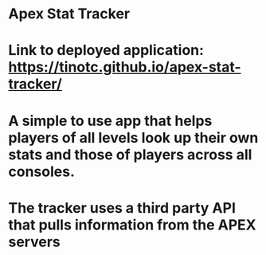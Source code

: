 # Apex Stat Tracker
# Link to deployed application: https://tinotc.github.io/apex-stat-tracker/
# A simple to use app that helps players of all levels look up their own stats and those of players across all consoles.
# The tracker uses a third party API that pulls information from the APEX servers


